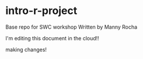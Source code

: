 # intro-r-project
Base repo for SWC workshop
Written by Manny Rocha

I'm editing this document in the cloud!!

making changes!
